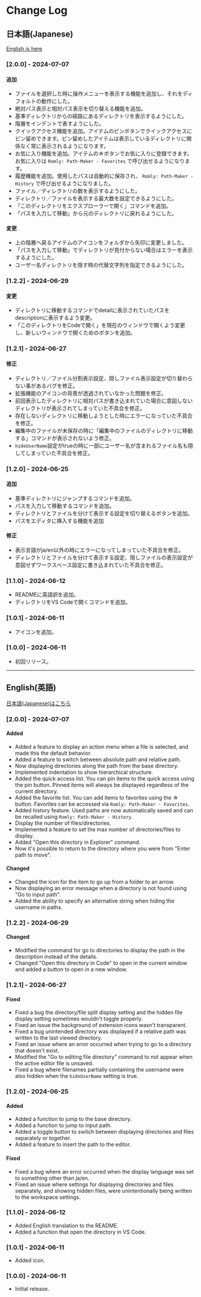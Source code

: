 # Change Log

## 日本語(Japanese)

[English is here](#english英語)

### [2.0.0] - 2024-07-07

#### 追加
- ファイルを選択した時に操作メニューを表示する機能を追加し、それをディフォルトの動作にした。
- 絶対パス表示と相対パス表示を切り替える機能を追加。
- 基準ディレクトリからの経路にあるディレクトリを表示するようにした。
- 階層をインデントで表すようにした。
- クイックアクセス機能を追加。アイテムのピンボタンでクイックアクセスにピン留めできます。ピン留めしたアイテムは表示しているディレクトリに関係なく常に表示されるようになります。
- お気に入り機能を追加。アイテムの☆ボタンでお気に入りに登録できます。お気に入りは `Romly: Path-Maker - Favorites` で呼び出せるようになります。
- 履歴機能を追加。使用したパスは自動的に保存され、 `Romly: Path-Maker - History` で呼び出せるようになりました。
- ファイル／ディレクトリの数を表示するようにした。
- ディレクトリ／ファイルを表示する最大数を設定できるようにした。
- 「このディレクトリをエクスプローラーで開く」コマンドを追加。
- 「パスを入力して移動」から元のディレクトリに戻れるようにした。

#### 変更
- 上の階層へ戻るアイテムのアイコンをフォルダから矢印に変更しました。
- 「パスを入力して移動」でディレクトリが見付からない場合はエラーを表示するようにした。
- ユーザー名ディレクトリを隠す時の代替文字列を指定できるようにした。

### [1.2.2] - 2024-06-29

#### 変更
- ディレクトリに移動するコマンドでdetailに表示されていたパスをdescriptionに表示するよう変更。
- 「このディレクトリをCodeで開く」を現在のウィンドウで開くよう変更し、新しいウィンドウで開くためのボタンを追加。

### [1.2.1] - 2024-06-27

#### 修正
- ディレクトリ／ファイル分割表示設定、隠しファイル表示設定が切り替わらない事があるバグを修正。
- 拡張機能のアイコンの背景が透過されていなかった問題を修正。
- 前回表示したディレクトリに相対パスが書き込まれていた場合に意図しないディレクトリが表示されてしまっていた不具合を修正。
- 存在しないディレクトリに移動しようとした時にエラーになっていた不具合を修正。
- 編集中のファイルが未保存の時に「編集中のファイルのディレクトリに移動する」コマンドが表示されないよう修正。
- `hideUserName`設定がtrueの時に一部にユーザー名が含まれるファイル名も隠してしまっていた不具合を修正。

### [1.2.0] - 2024-06-25

#### 追加
- 基準ディレクトリにジャンプするコマンドを追加。
- パスを入力して移動するコマンドを追加。
- ディレクトリとファイルを分けて表示する設定を切り替えるボタンを追加。
- パスをエディタに挿入する機能を追加

#### 修正
- 表示言語がja/en以外の時にエラーになってしまっていた不具合を修正。
- ディレクトリとファイルを分けて表示する設定、隠しファイルの表示設定が意図せずワークスペース設定に書き込まれていた不具合を修正。

### [1.1.0] - 2024-06-12

- READMEに英語訳を追加。
- ディレクトリをVS Codeで開くコマンドを追加。

### [1.0.1] - 2024-06-11

- アイコンを追加。

### [1.0.0] - 2024-06-11

- 初回リリース。





-----





## English(英語)

[日本語(Japanese)はこちら](#日本語japanese)

### [2.0.0] - 2024-07-07

#### Added
- Added a feature to display an action menu when a file is selected, and made this the default behavior.
- Added a feature to switch between absolute path and relative path.
- Now displaying directories along the path from the base directory.
- Implemented indentation to show hierarchical structure.
- Added the quick access list. You can pin items to the quick access using the pin button. Pinned items will always be displayed regardless of the current directory.
- Added the favorite list. You can add items to favorites using the ☆ button. Favorites can be accessed via `Romly: Path-Maker - Favorites`.
- Added history feature. Used paths are now automatically saved and can be recalled using `Romly: Path-Maker - History`.
- Display the number of files/directories.
- Implemented a feature to set the max number of directories/files to display.
- Added "Open this directory in Explorer" command.
- Now it's possible to return to the directory where you were from "Enter path to move".

#### Changed
- Changed the icon for the item to go up from a folder to an arrow.
- Now displaying an error message when a directory is not found using "Go to input path".
- Added the ability to specify an alternative string when hiding the username in paths.

### [1.2.2] - 2024-06-29

#### Changed
- Modified the command for go to directories to display the path in the description instead of the details.
- Changed "Open this directory in Code" to open in the current window and added a button to open in a new window.

### [1.2.1] - 2024-06-27

#### Fixed
- Fixed a bug the directory/file split display setting and the hidden file display setting sometimes wouldn't toggle properly.
- Fixed an issue the background of extension icons wasn't transparent.
- Fixed a bug unintended directory was displayed if a relative path was written to the last viewed directory.
- Fixed an issue where an error occurred when trying to go to a directory that doesn't exist.
- Modified the "Go to editing file directory" command to not appear when the active editor file is unsaved.
- Fixed a bug where filenames partially containing the username were also hidden when the `hideUserName` setting is true.


### [1.2.0] - 2024-06-25

#### Added
- Added a function to jump to the base directory.
- Added a function to jump to input path.
- Added a toggle button to switch between displaying directories and files separately or together.
- Added a feature to insert the path to the editor.

#### Fixed
- Fixed a bug where an error occurred when the display language was set to something other than ja/en.
- Fixed an issue where settings for displaying directories and files separately, and showing hidden files, were unintentionally being written to the workspace settings.

### [1.1.0] - 2024-06-12

- Added English translation to the README.
- Added a function that open the directory in VS Code.

### [1.0.1] - 2024-06-11

- Added icon.

### [1.0.0] - 2024-06-11

- Initial release.
